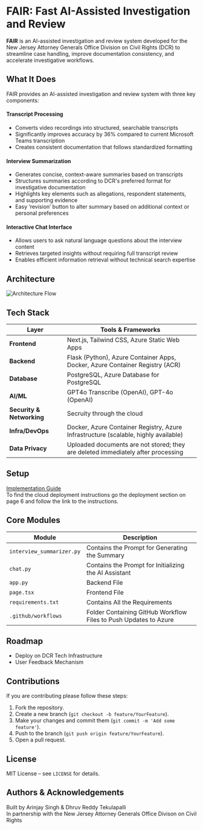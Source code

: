 # FAIR: Fast AI-Assisted Investigation and Review

**FAIR** is an AI-assisted investigation and review system developed for the New Jersey Attorney Generals Office Division on Civil Rights (DCR) to streamline case handling, improve documentation consistency, and accelerate investigative workflows.

## What It Does
FAIR provides an AI-assisted investigation and review system with three key components:

#### **Transcript Processing**
- Converts video recordings into structured, searchable transcripts  
- Significantly improves accuracy by 36% compared to current Microsoft Teams transcription  
- Creates consistent documentation that follows standardized formatting  

#### **Interview Summarization**
- Generates concise, context-aware summaries based on transcripts  
- Structures summaries according to DCR's preferred format for investigative documentation  
- Highlights key elements such as allegations, respondent statements, and supporting evidence  
- Easy ‘revision’ button to alter summary based on additional context or personal preferences  

#### **Interactive Chat Interface**
- Allows users to ask natural language questions about the interview content  
- Retrieves targeted insights without requiring full transcript review  
- Enables efficient information retrieval without technical search expertise

## Architecture
![Architecture Flow](https://github.com/arinjay-singh/interview-summary-tool/blob/0e30114ee274d0705e4bb1d8e8d8a7cf8b94a325/Technical%20Arc%20Diagram.png)

## Tech Stack
| Layer              | Tools & Frameworks                                                                 |
|--------------------|------------------------------------------------------------------------------------|
| **Frontend**        | Next.js, Tailwind CSS, Azure Static Web Apps                                      |
| **Backend**         | Flask (Python), Azure Container Apps, Docker, Azure Container Registry (ACR)      |
| **Database**        | PostgreSQL, Azure Database for PostgreSQL                                         |
| **AI/ML**           | GPT4o Transcribe (OpenAI), GPT-4o (OpenAI)                                                 |
| **Security & Networking** | Secruity through the cloud            |
| **Infra/DevOps**    | Docker, Azure Container Registry, Azure Infrastructure (scalable, highly available) |
| **Data Privacy**    | Uploaded documents are not stored; they are deleted immediately after processing   |

## Setup
[Implementation Guide](https://docs.google.com/document/d/1mKihLHuzYI1ngoRYq0nefKdJrAXjNyx4xdUSyEvoxuc/edit?usp=sharing) \
To find the cloud deployment instructions go the deployment section on page 6 and follow the link to the instructions.

## Core Modules

| Module              | Description                                                                 |
|---------------------|-----------------------------------------------------------------------------|
| `interview_summarizer.py`  | Contains the Prompt for Generating the Summary                       |
| `chat.py`  | Contains the Prompt for Initializing the AI Assistant                      |
| `app.py`       | Backend File                             |
| `page.tsx`   | Frontend File         |
| `requirements.txt`            | Contains All the Requirements                       |
| `.github/workflows`     | Folder Containing GitHub Workflow Files to Push Updates to Azure                        |

## Roadmap
- Deploy on DCR Tech Infrastructure
- User Feedback Mechanism 

## Contributions
If you are contributing please follow these steps:

1. Fork the repository.
2. Create a new branch (`git checkout -b feature/YourFeature`).
3. Make your changes and commit them (`git commit -m 'Add some feature'`).
4. Push to the branch (`git push origin feature/YourFeature`).
5. Open a pull request.

## License
MIT License – see `LICENSE` for details.

## Authors & Acknowledgements
Built by Arinjay Singh & Dhruv Reddy Tekulapalli  \
In partnership with the New Jersey Attorney Generals Office Divison on Civil Rights
